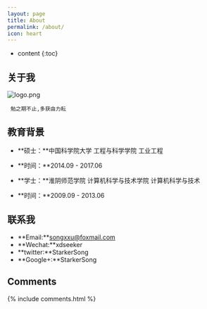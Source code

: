 ```yaml
---
layout: page
title: About
permalink: /about/
icon: heart
---
```


* content
{:toc}

## 关于我

![logo.png](http://upload-images.jianshu.io/upload_images/1242974-2f5abc43c8a392a0.png?imageMogr2/auto-orient/strip%7CimageView2/2/w/1240)


 
   	 勉之期不止,多获由力耘



## 教育背景

- **硕士：**中国科学院大学	工程与科学学院	工业工程	 
- **时间：**2014.09 - 2017.06

- **学士：**淮阴师范学院	计算机科学与技术学院	计算机科学与技术
- **时间：**2009.09 - 2013.06			 

## 联系我

- **Email:**songxxu@foxmail.com
- **Wechat:**xdseeker
- **twitter:**StarkerSong
- **Google+:**StarkerSong

## Comments

{% include comments.html %}
